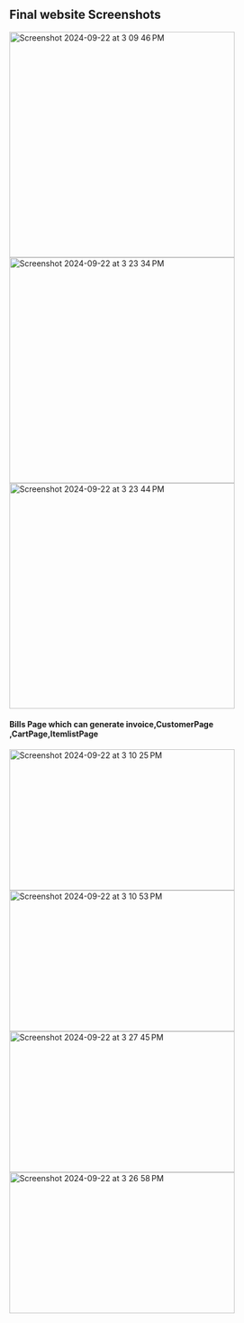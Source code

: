 
<h2> Final website Screenshots</h2>
<img width="400" alt="Screenshot 2024-09-22 at 3 09 46 PM" src="https://github.com/user-attachments/assets/204c009f-3bc7-4a0e-ac39-c0e85d60de76">


<img width="400" alt="Screenshot 2024-09-22 at 3 23 34 PM" src="https://github.com/user-attachments/assets/fccbdd41-d92f-401f-bdc2-0b692facc430">


<img width="400" alt="Screenshot 2024-09-22 at 3 23 44 PM" src="https://github.com/user-attachments/assets/c8cabbd7-624c-41d2-96c0-ecaf9d05192d">







<h4>Bills Page which can generate invoice,CustomerPage ,CartPage,ItemlistPage</h4>
<img width="400" height="250" alt="Screenshot 2024-09-22 at 3 10 25 PM" src="https://github.com/user-attachments/assets/1c03641e-bae6-4c73-8f11-347c4a768283">

<img width="400" height="250" alt="Screenshot 2024-09-22 at 3 10 53 PM" src="https://github.com/user-attachments/assets/14dbdd3c-98ed-4b6a-a0ea-36c7a3367f1c">


<img width="400" height="250" alt="Screenshot 2024-09-22 at 3 27 45 PM" src="https://github.com/user-attachments/assets/cbdd7d57-3431-44c7-a250-eb289c4db803">


<img width="400" height="250" alt="Screenshot 2024-09-22 at 3 26 58 PM" src="https://github.com/user-attachments/assets/2ce49039-2cf5-4770-b0b5-036ba8da3d4a">

